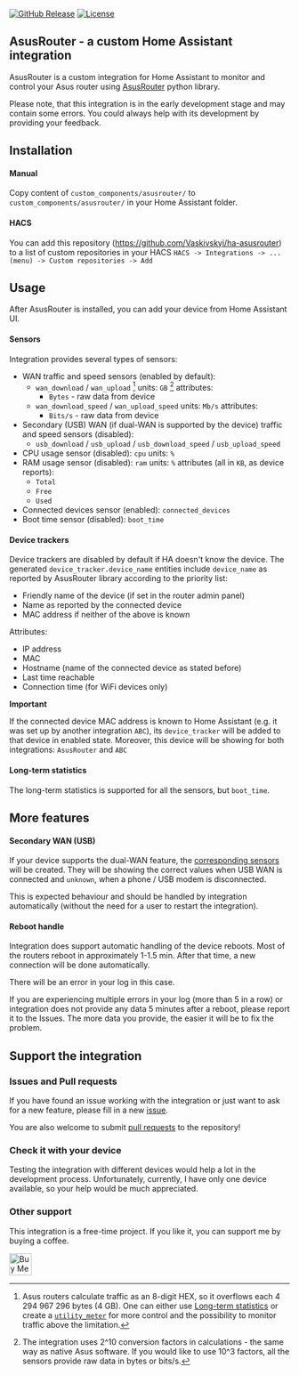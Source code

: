 [![GitHub Release](https://img.shields.io/github/release/Vaskivskyi/ha-asusrouter.svg?style=for-the-badge&color=blue)](https://github.com/Vaskivskyi/ha-asusrouter/releases) [![License](https://img.shields.io/github/license/Vaskivskyi/ha-asusrouter.svg?style=for-the-badge&color=yellow)](LICENSE)

## AsusRouter - a custom Home Assistant integration

AsusRouter is a custom integration for Home Assistant to monitor and control your Asus router using [AsusRouter](https://github.com/Vaskivskyi/asusrouter) python library.

Please note, that this integration is in the early development stage and may contain some errors. You could always help with its development by providing your feedback.


## Installation

#### Manual

Copy content of `custom_components/asusrouter/` to `custom_components/asusrouter/` in your Home Assistant folder.

#### HACS

You can add this repository (https://github.com/Vaskivskyi/ha-asusrouter) to a list of custom repositories in your HACS
`HACS -> Integrations -> ... (menu) -> Custom repositories -> Add`


## Usage

After AsusRouter is installed, you can add your device from Home Assistant UI.

#### Sensors

Integration provides several types of sensors:

- WAN traffic and speed sensors (enabled by default):
  - `wan_download` / `wan_upload` [^traffic]
    units: `GB` [^units]
    attributes:
    - `Bytes` - raw data from device
  - `wan_download_speed` / `wan_upload_speed`
    units: `Mb/s`
    attributes:
    - `Bits/s` - raw data from device
- Secondary (USB) WAN (if dual-WAN is supported by the device) traffic and speed sensors (disabled):
  - `usb_download` / `usb_upload` / `usb_download_speed` / `usb_upload_speed`
- CPU usage sensor (disabled): `cpu`
  units: `%`
- RAM usage sensor (disabled): `ram`
  units: `%`
  attributes (all in `KB`, as device reports):
  - `Total`
  - `Free`
  - `Used`
- Connected devices sensor (enabled): `connected_devices`
- Boot time sensor (disabled): `boot_time`

[^traffic]: Asus routers calculate traffic as an 8-digit HEX, so it overflows each 4 294 967 296 bytes (4 GB). One can either use [Long-term statistics](#long-term-statistics) or create a [`utility_meter`](https://www.home-assistant.io/integrations/utility_meter/) for more control and the possibility to monitor traffic above the limitation.
[^units]: The integration uses 2^10 conversion factors in calculations - the same way as native Asus software. If you would like to use 10^3 factors, all the sensors provide raw data in bytes or bits/s.

#### Device trackers

Device trackers are disabled by default if HA doesn't know the device. The generated `device_tracker.device_name` entities include `device_name` as reported by AsusRouter library according to the priority list:
- Friendly name of the device (if set in the router admin panel)
- Name as reported by the connected device
- MAC address if neither of the above is known

Attributes:
- IP address
- MAC
- Hostname (name of the connected device as stated before)
- Last time reachable
- Connection time (for WiFi devices only)

**Important**

If the connected device MAC address is known to Home Assistant (e.g. it was set up by another integration `ABC`), its `device_tracker` will be added to that device in enabled state. Moreover, this device will be showing for both integrations: `AsusRouter` and `ABC`

#### Long-term statistics

The long-term statistics is supported for all the sensors, but `boot_time`.


## More features

#### Secondary WAN (USB)

If your device supports the dual-WAN feature, the [corresponding sensors](#sensors) will be created. They will be showing the correct values when USB WAN is connected and `unknown`, when a phone / USB modem is disconnected.

This is expected behaviour and should be handled by integration automatically (without the need for a user to restart the integration).

#### Reboot handle

Integration does support automatic handling of the device reboots. Most of the routers reboot in approximately 1-1.5 min. After that time, a new connection will be done automatically.

There will be an error in your log in this case.

If you are experiencing multiple errors in your log (more than 5 in a row) or integration does not provide any data 5 minutes after a reboot, please report it to the Issues. The more data you provide, the easier it will be to fix the problem.


## Support the integration

### Issues and Pull requests

If you have found an issue working with the integration or just want to ask for a new feature, please fill in a new [issue](https://github.com/Vaskivskyi/ha-asusrouter/issues).

You are also welcome to submit [pull requests](https://github.com/Vaskivskyi/ha-asusrouter/pulls) to the repository!

### Check it with your device

Testing the integration with different devices would help a lot in the development process. Unfortunately, currently, I have only one device available, so your help would be much appreciated.

### Other support

This integration is a free-time project. If you like it, you can support me by buying a coffee.

<a href="https://www.buymeacoffee.com/vaskivskyi" target="_blank"><img src="https://cdn.buymeacoffee.com/buttons/v2/default-blue.png" alt="Buy Me A Coffee" style="height: 40px !important;"></a>

